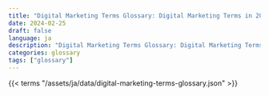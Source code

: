 ```yaml
---
title: "Digital Marketing Terms Glossary: Digital Marketing Terms in 2024"  
date: 2024-02-25
draft: false
language: ja
description: "Digital Marketing Terms Glossary: Digital Marketing Terms in 2024 | Digital Marketing Terms Glossary"
categories: glossary
tags: ["glossary"]
---
```


{{< terms "/assets/ja/data/digital-marketing-terms-glossary.json" >}}